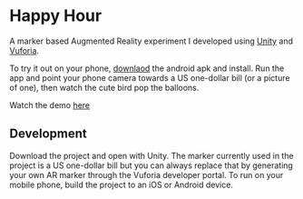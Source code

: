 # Happy Hour
A marker based Augmented Reality experiment I developed using [Unity](https://unity3d.com/) and [Vuforia](https://www.vuforia.com/).

To try it out on your phone, [downlaod](https://github.com/thekolapo/happy-hour/blob/master/Happy%20Hour.apk) the android apk and install. Run the app and point your phone camera towards a US one-dollar bill (or a picture of one), then watch the cute bird pop the balloons.

Watch the demo [here](https://twitter.com/kolapo_/status/896677421243564033)

## Development
Download the project and open with Unity. The marker currently used in the project is a US one-dollar bill but you can always replace that by generating your own AR marker through the Vuforia developer portal. To run on your mobile phone, build the project to an iOS or Android device.

